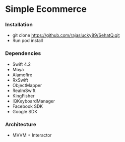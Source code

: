 # Simple Ecommerce

### Installation ###

* git clone https://github.com/rajaslucky89/SehatQ.git
* Run pod install

### Dependencies ###

* Swift 4.2
* Moya
* Alamofire
* RxSwift
* ObjectMapper
* RealmSwift
* KingFisher
* IQKeyboardManager
* Facebook SDK
* Google SDK

### Architecture ###

* MVVM + Interactor
